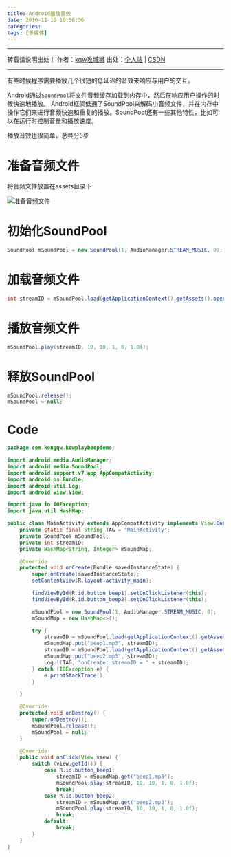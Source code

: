 ```yaml
---
title: Android播放音效
date: 2016-11-16 10:56:36
categories:
tags: [多媒体]
---
```


---
转载请说明出处！
作者：[kqw攻城狮](http://kongqw.github.io/about/index.html)
出处：[个人站](http://kongqw.com/2016/11/16/2016-11-16-Android%E6%92%AD%E6%94%BE%E9%9F%B3%E6%95%88/) | [CSDN](http://blog.csdn.net/q4878802/article/details/53184654)

---


有些时候程序需要播放几个很短的低延迟的音效来响应与用户的交互。

Android通过`SoundPool`将文件音频缓存加载到内存中，然后在响应用户操作的时候快速地播放。
Android框架低通了SoundPool来解码小音频文件，并在内存中操作它们来进行音频快速和重复的播放。SoundPool还有一些其他特性，比如可以在运行时控制音量和播放速度。

播放音效也很简单，总共分5步

# 准备音频文件

将音频文件放置在assets目录下

![准备音频文件](http://img.blog.csdn.net/20161116111440550)

# 初始化SoundPool

``` java
SoundPool mSoundPool = new SoundPool(1, AudioManager.STREAM_MUSIC, 0);
```

# 加载音频文件

``` java
int streamID = mSoundPool.load(getApplicationContext().getAssets().openFd("beep/beep1.mp3"), 1);
```

# 播放音频文件

``` java
mSoundPool.play(streamID, 10, 10, 1, 0, 1.0f);
```

# 释放SoundPool

``` java
mSoundPool.release();
mSoundPool = null;
```


# Code

``` java
package com.kongqw.kqwplaybeepdemo;

import android.media.AudioManager;
import android.media.SoundPool;
import android.support.v7.app.AppCompatActivity;
import android.os.Bundle;
import android.util.Log;
import android.view.View;

import java.io.IOException;
import java.util.HashMap;

public class MainActivity extends AppCompatActivity implements View.OnClickListener {
    private static final String TAG = "MainActivity";
    private SoundPool mSoundPool;
    private int streamID;
    private HashMap<String, Integer> mSoundMap;

    @Override
    protected void onCreate(Bundle savedInstanceState) {
        super.onCreate(savedInstanceState);
        setContentView(R.layout.activity_main);

        findViewById(R.id.button_beep1).setOnClickListener(this);
        findViewById(R.id.button_beep2).setOnClickListener(this);

        mSoundPool = new SoundPool(1, AudioManager.STREAM_MUSIC, 0);
        mSoundMap = new HashMap<>();

        try {
            streamID = mSoundPool.load(getApplicationContext().getAssets().openFd("beep/beep1.mp3"), 1);
            mSoundMap.put("beep1.mp3", streamID);
            streamID = mSoundPool.load(getApplicationContext().getAssets().openFd("beep/beep2.mp3"), 1);
            mSoundMap.put("beep2.mp3", streamID);
            Log.i(TAG, "onCreate: streamID = " + streamID);
        } catch (IOException e) {
            e.printStackTrace();
        }

    }

    @Override
    protected void onDestroy() {
        super.onDestroy();
        mSoundPool.release();
        mSoundPool = null;
    }

    @Override
    public void onClick(View view) {
        switch (view.getId()) {
            case R.id.button_beep1:
                streamID = mSoundMap.get("beep1.mp3");
                mSoundPool.play(streamID, 10, 10, 1, 0, 1.0f);
                break;
            case R.id.button_beep2:
                streamID = mSoundMap.get("beep2.mp3");
                mSoundPool.play(streamID, 10, 10, 1, 0, 1.0f);
                break;
            default:
                break;
        }
    }
}
```